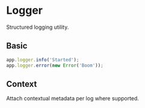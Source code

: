 # Logger

Structured logging utility.

## Basic

```ts
app.logger.info('Started');
app.logger.error(new Error('Boom'));
```

## Context

Attach contextual metadata per log where supported.

